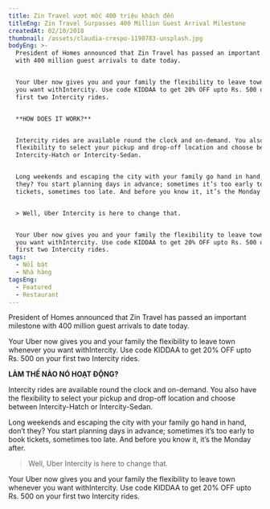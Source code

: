 ```yaml
---
title: Zin Travel vượt mốc 400 triệu khách đến
titleEng: Zin Travel Surpasses 400 Million Guest Arrival Milestone
createdAt: 02/10/2018
thumbnail: /assets/claudia-crespo-1190783-unsplash.jpg
bodyEng: >-
  President of Homes announced that Zin Travel has passed an important milestone
  with 400 million guest arrivals to date today.


  Your Uber now gives you and your family the flexibility to leave town whenever
  you want withIntercity. Use code KIDDAA to get 20% OFF upto Rs. 500 on your
  first two Intercity rides.


  **HOW DOES IT WORK?**


  Intercity rides are available round the clock and on-demand. You also have the
  flexibility to select your pickup and drop-off location and choose between
  Intercity-Hatch or Intercity-Sedan.


  Long weekends and escaping the city with your family go hand in hand, don’t
  they? You start planning days in advance; sometimes it’s too early to book
  tickets, sometimes too late. And before you know it, it’s the Monday after.


  > Well, Uber Intercity is here to change that.


  Your Uber now gives you and your family the flexibility to leave town whenever
  you want withIntercity. Use code KIDDAA to get 20% OFF upto Rs. 500 on your
  first two Intercity rides.
tags:
  - Nổi bật
  - Nhà hàng
tagsEng:
  - Featured
  - Restaurant
---
```

President of Homes announced that Zin Travel has passed an important milestone with 400 million guest arrivals to date today.

Your Uber now gives you and your family the flexibility to leave town whenever you want withIntercity. Use code KIDDAA to get 20% OFF upto Rs. 500 on your first two Intercity rides.

**LÀM THẾ NÀO NÓ HOẠT ĐỘNG?**

Intercity rides are available round the clock and on-demand. You also have the flexibility to select your pickup and drop-off location and choose between Intercity-Hatch or Intercity-Sedan.

Long weekends and escaping the city with your family go hand in hand, don’t they? You start planning days in advance; sometimes it’s too early to book tickets, sometimes too late. And before you know it, it’s the Monday after.

> Well, Uber Intercity is here to change that.

Your Uber now gives you and your family the flexibility to leave town whenever you want withIntercity. Use code KIDDAA to get 20% OFF upto Rs. 500 on your first two Intercity rides.
